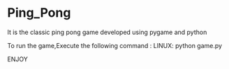 # Ping_Pong
It is the classic ping pong game developed using pygame and python


To run the game,Execute the following command :
LINUX:
python game.py 

ENJOY


